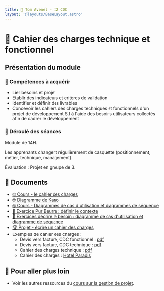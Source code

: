 ```yaml
---
title: 📒 Tom Avenel - I2 CDC
layout: '@layouts/BaseLayout.astro'
---
```


# 📒 Cahier des charges technique et fonctionnel

## Présentation du module

### 🎯 Compétences à acquérir

- Lier besoins et projet
- Etablir des indicateurs et critères de validation
- Identifier et définir des livrables
- Concevoir les cahiers des charges techniques et fonctionnels d'un projet de développement S.I à l'aide des besoins utilisateurs collectés afin de cadrer le développement

### 📅 Déroulé des séances

Module de 14H.

Les apprenants changent régulièrement de casquette (positionnement, métier, technique, management).

Évaluation : Projet en groupe de 3.

## 📑 Documents

- [🤓 Cours - le cahier des charges](/projet/cdc)
- [🤓 Diagramme de Kano](/projet/kano)
- [🤓 Cours - Diagrammes de cas d'utilisation et diagrammes de séquence](/archi/use-case)
- [📝 Exercice Pur Beurre : définir le contexte](/projet/exo-pur-beurre)
- [📝 Exercices décrire le besoin : diagramme de cas d'utilisation et diagramme de séquence](/archi/exos-cas-utilisation-cas-sequence)
- [🏆 Projet - écrire un cahier des charges](/projet/projet-cdc)
- Exemples de cahier des charges :
  - Devis vers facture, CDC fonctionnel : [pdf](/cours/cdc/dvf_fonctionnel.pdf)
  - Devis vers facture, CDC technique  : [pdf](/cours/cdc/dvf_technique.pdf)
  - Cahier des charges technique : [pdf](/cours/cdc/ex_t1.pdf)
  - Cahier des charges : [Hotel Paradis](https://docs.google.com/document/d/1k1kHGk7QgoY3-hMCi0CURhRDo0zMawqyDluuXvYmq5E)

## 🚀 Pour aller plus loin

- Voir les autres ressources du [cours sur la gestion de projet](/projet).
